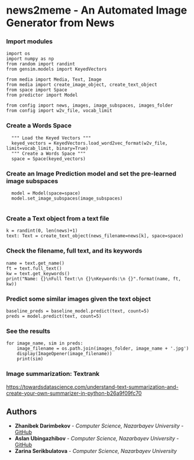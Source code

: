 # news2meme - An Automated Image Generator from News

### Import modules
```
import os
import numpy as np
from random import randint
from gensim.models import KeyedVectors

from media import Media, Text, Image
from media import create_image_object, create_text_object
from space import Space
from predictor import Model

from config import news, images, image_subspaces, images_folder
from config import w2v_file, vocab_limit
```
### Create a Words Space
```
  """ Load the Keyed Vectors """
  keyed_vectors = KeyedVectors.load_word2vec_format(w2v_file, limit=vocab_limit, binary=True)
  """ Create a Words Space """
  space = Space(keyed_vectors)
```  
### Create an Image Prediction model and set the pre-learned image subspaces
```  
  model = Model(space=space)
  model.set_image_subspaces(image_subspaces)
  
 ```  
 ### Create a Text object from a text file
```
k = randint(0, len(news)+1)
text: Text = create_text_object(news_filename=news[k], space=space)
```

### Check the filename, full text, and its keywords
```
name = text.get_name()
ft = text.full_text()
kw = text.get_keywords()
print("Name: {}\nFull Text:\n {}\nKeywords:\n {}".format(name, ft, kw))
```
### Predict some similar images given the text object
```
baseline_preds = baseline_model.predict(text, count=5)
preds = model.predict(text, count=5)
```
### See the results
```
for image_name, sim in preds:
    image_filename = os.path.join(images_folder, image_name + '.jpg')
    display(ImageOpener(image_filename))
    print(sim)
```
### Image summarization: Textrank 
  https://towardsdatascience.com/understand-text-summarization-and-create-your-own-summarizer-in-python-b26a9f09fc70

## Authors
* **Zhanibek Darimbekov** - *Computer Science, Nazarbayev University* - [GitHub](https://github.com/zhvnibek)
* **Aslan Ubingazhibov** - *Computer Science, Nazarbayev University* - [GitHub](https://github.com/Ubinazhip)
* **Zarina Serikbulatova** - *Computer Science, Nazarbayev University*
